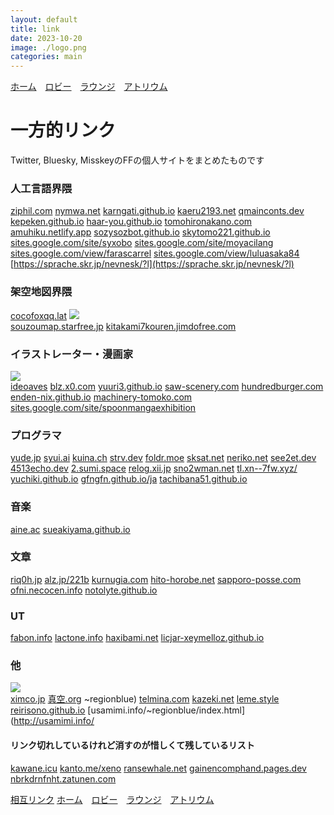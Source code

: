 ```yaml
---
layout: default
title: link
date: 2023-10-20
image: ./logo.png
categories: main
---
```

[ホーム](./index.html)　[ロビー](144)　[ラウンジ](159)　[アトリウム](160)
# 一方的リンク
Twitter, Bluesky, MisskeyのFFの個人サイトをまとめたものです  


### 人工言語界隈
[ziphil.com](http://ziphil.com/)
[nymwa.net](http://nymwa.net)
[karngati.github.io](https://karngati.github.io/karngati/)
[kaeru2193.net](https://kaeru2193.net/)
[qmainconts.dev](https://qmainconts.dev/)
[kepeken.github.io](https://kepeken.github.io/)
[haar-you.github.io](https://haar-you.github.io/)
[tomohironakano.com](https://tomohironakano.com/)
[amuhiku.netlify.app](https://amuhiku.netlify.app/)
[sozysozbot.github.io](https://sozysozbot.github.io/)
[skytomo221.github.io](https://skytomo221.github.io/)
[sites.google.com/site/syxobo](https://sites.google.com/site/syxobo/)
[sites.google.com/site/moyacilang](https://sites.google.com/site/moyacilang/)
[sites.google.com/view/farascarrel](https://sites.google.com/view/farascarrel)
[sites.google.com/view/luluasaka84](https://sites.google.com/view/luluasaka84)
[https://sprache.skr.jp/nevnesk/?l](https://sprache.skr.jp/nevnesk/?l)


### 架空地図界隈
[cocofoxqq.lat](https://www.cocofoxqq.lat)
[![](https://pref-karafuto.net/images/bannerLSKP.png)](http://pref-karafuto.net/Index.html)  
[souzoumap.starfree.jp](http://souzoumap.starfree.jp/)
[kitakami7kouren.jimdofree.com](https://kitakami7kouren.jimdofree.com/)


### イラストレーター・漫画家
[![](https://kusakabeworks.net/banner.png)](https://kusakabeworks.net)  
[ideoaves](https://ideoaves.github.io/)
[blz.x0.com](http://blz.x0.com/)
[yuuri3.github.io](https://yuuri3.github.io/)
[saw-scenery.com](https://saw-scenery.com)
[hundredburger.com](https://hundredburger.com/)
[enden-nix.github.io](https://enden-nix.github.io/)
[machinery-tomoko.com](https://www.machinery-tomoko.com/)
[sites.google.com/site/spoonmangaexhibition](https://sites.google.com/site/spoonmangaexhibition)

### プログラマ
[yude.jp](https://www.yude.jp/)
[syui.ai](https://syui.ai)
[kuina.ch](https://kuina.ch/)
[strv.dev](https://strv.dev/)
[foldr.moe](https://foldr.moe/)
[sksat.net](https://sksat.net)
[neriko.net](https://neriko.net/)
[see2et.dev](https://see2et.dev/)
[4513echo.dev](https://4513echo.dev/)
[2.sumi.space](https://2.sumi.space)
[relog.xii.jp](https://relog.xii.jp)
[sno2wman.net](https://sno2wman.net/)
[tl.xn--7fw.xyz/](https://tl.xn--7fw.xyz/)
[yuchiki.github.io](https://yuchiki.github.io/)
[gfngfn.github.io/ja](https://gfngfn.github.io/ja/)
[tachibana51.github.io](https://tachibana51.github.io/)



### 音楽
[aine.ac](https://aine.ac/)
[sueakiyama.github.io](https://sueakiyama.github.io/)

### 文章
[riq0h.jp](https://riq0h.jp)
[alz.jp/221b](https://www.alz.jp/221b)
[kurnugia.com](https://www.kurnugia.com/)
[hito-horobe.net](https://hito-horobe.net)
[sapporo-posse.com](https://sapporo-posse.com/)
[ofni.necocen.info](https://ofni.necocen.info)
[notolyte.github.io](https://notolyte.github.io/)

### UT
[fabon.info](https://fabon.info)
[lactone.info](https://www.lactone.info/)
[haxibami.net](https://haxibami.net/)
[licjar-xeymelloz.github.io](https://licjar-xeymelloz.github.io/)


### 他
[![](https://www2s.biglobe.ne.jp/~masamich/masa_ico16.gif)](https://www2s.biglobe.ne.jp/~masamich/)  
[ximco.jp](http://www.ximco.jp/)
[真空.org](https://xn--w1yo5e.org/)
~regionblue)
[telmina.com](https://telmina.com)
[kazeki.net](https://kazeki.netet)
[leme.style](https://leme.style)
[reirisono.github.io](https://reirisono.github.io/)
[usamimi.info/~regionblue/index.html](http://usamimi.info/


#### リンク切れしているけれど消すのが惜しくて残しているリスト
[kawane.icu](https://kawane.icu/)
[kanto.me/xeno](http://kanto.me/xeno/)
[ransewhale.net](https://ransewhale.net/)
[gainencomphand.pages.dev](https://gainencomphand.pages.dev/)
[nbrkdrnfnht.zatunen.com](https://nbrkdrnfnht.zatunen.com/)

[相互リンク](135)
[ホーム](./index)　[ロビー](144)　[ラウンジ](159)　[アトリウム](160)